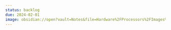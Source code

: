 ```yaml
---
status: backlog
due: 2024-02-01
image: obsidian://open?vault=Notes&file=Hardware%2FProcessors%2FImages%2FDtypeFlipFlop.png
---
```


